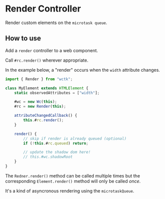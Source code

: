 # Render Controller

Render custom elements on the `microtask queue`.

## How to use

Add a `render` controller to a web component.

Call `#rc.render()` wherever appropriate.

In the example below, a "render" occurs when the `width` attribute changes.

```ts
import { Render } from "wctk";

class MyElement extends HTMLElement {
	static observedAttributes = ["width"];

	#wc = new Wc(this);
	#rc = new Render(this);

	attributeChangedCallback() {
		this.#rc.render();
	}

	render() {
		// skip if render is already queued (optional)
		if (!this.#rc.queued) return;

		// update the shadow dom here!
		// this.#wc.shadowRoot
	}
}
```

The `Redner.render()` method can be called multiple times but the corresponding `Element.render()` method will only be called _once_.

It's a kind of asyncronous rendering using the `microtaskQueue`.
